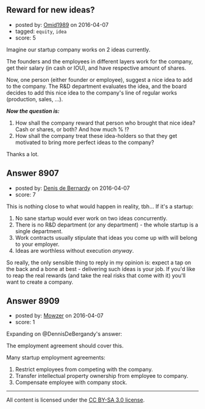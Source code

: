 ## Reward for new ideas?

- posted by: [Omid1989](https://stackexchange.com/users/2817522/omid1989) on 2016-04-07
- tagged: `equity`, `idea`
- score: 5

Imagine our startup company works on 2 ideas currently.

The founders and the employees in different layers work for the company, get their salary (in cash or IOU), and have respective amount of shares.

Now, one person (either founder or employee), suggest a nice idea to add to the company. The R&D department evaluates the idea, and the board decides to add this nice idea to the company's line of regular works (production, sales, ...).

***Now the question is:***

1. How shall the company reward that person who brought that nice idea? Cash or shares, or both? And how much % !?
2. How shall the company treat these idea-holders so that they get motivated to bring more perfect ideas to the company?

Thanks a lot.


## Answer 8907

- posted by: [Denis de Bernardy](https://stackexchange.com/users/182468/denis-de-bernardy) on 2016-04-07
- score: 7

This is nothing close to what would happen in reality, tbh... If it's a startup:

1. No sane startup would ever work on two ideas concurrently.
2. There is no R&D department (or any department) - the whole startup is a single department.
3. Work contracts usually stipulate that ideas you come up with will belong to your employer.
4. Ideas are worthless without execution _anyway_.

So really, the only sensible thing to reply in my opinion is: expect a tap on the back and a bone at best - delivering such ideas is your job. If you'd like to reap the real rewards (and take the real risks that come with it) you'll want to create a company.


## Answer 8909

- posted by: [Mowzer](https://stackexchange.com/users/1803081/mowzer) on 2016-04-07
- score: 1

Expanding on @DennisDeBergandy's answer:

The employment agreement should cover this.

Many startup employment agreements:

1. Restrict employees from competing with the company.
1. Transfer intellectual property ownership from employee to company.
1. Compensate employee with company stock.



---

All content is licensed under the [CC BY-SA 3.0 license](https://creativecommons.org/licenses/by-sa/3.0/).
